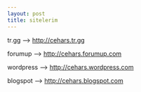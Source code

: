 ```yaml
---
layout: post
title: sitelerim
---
```

<p>tr.gg --> <a href="http://cehars.tr.gg">http://cehars.tr.gg</a></p>
<p>forumup --> <a href="http://cehars.forumup.com">http://cehars.forumup.com</a></p>
<p>wordpress --> <a href="http://cehars.wordpress.com/">http://cehars.wordpress.com</a></p>
<p>blogspot --> <a href="http://cehars.blogspot.com/">http://cehars.blogspot.com</a></p>

